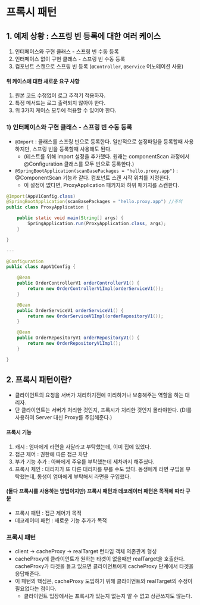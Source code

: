 # 프록시 패턴

## 1. 예제 상황 : 스프링 빈 등록에 대한 여러 케이스
1) 인터페이스와 구현 클래스 - 스프링 빈 수동 등록
2) 인터페이스 없이 구현 클래스 - 스프링 빈 수동 등록
3) 컴포넌트 스캔으로 스프링 빈 등록 (`@Controller`, `@Service` 어노테이션 사용)

#### 위 케이스에 대한 새로운 요구 사항
 1. 원본 코드 수정없이 로그 추적기 적용하자.
 2. 특정 메서드는 로그 출력되지 않아야 한다.
 3. 위 3가지 케이스 모두에 적용할 수 있어야 한다.

 
### 1) 인터페이스와 구현 클래스 - 스프링 빈 수동 등록
 * `@Import` : 클래스를 스프링 빈으로 등록한다. 일반적으로 설정파일을 등록할때 사용하지만, 스프링 빈을 등록할때 사용해도 된다. 
    * (테스트를 위해 import 설정을 추가했다. 원래는 componentScan 과정에서 @Configuration 클래스를 모두 빈으로 등록한다.)
 * `@SpringBootApplication(scanBasePackages = "hello.proxy.app")` : @ComponentScan 기능과 같다. 컴포넌트 스캔 시작 위치를 지정한다. 
    * 이 설정이 없다면, ProxyApplication 패키지와 하위 패키지를 스캔한다.

```java
@Import(AppV1Config.class)
@SpringBootApplication(scanBasePackages = "hello.proxy.app") //주의
public class ProxyApplication {

	public static void main(String[] args) {
		SpringApplication.run(ProxyApplication.class, args);
	}

}

---

@Configuration
public class AppV1Config {

    @Bean
    public OrderControllerV1 orderControllerV1() {
        return new OrderControllerV1Impl(orderServiceV1());
    }

    @Bean
    public OrderServiceV1 orderServiceV1() {
        return new OrderServiceV1Impl(orderRepositoryV1());
    }

    @Bean
    public OrderRepositoryV1 orderRepositoryV1() {
        return new OrderRepositoryV1Impl();
    }

}


```


## 2. 프록시 패턴이란?
 * 클라이언트의 요청을 서버가 처리하기전에 미리하거나 보충해주는 역할을 하는 대리자.
 * 단 클라이언트는 서버가 처리한 것인지, 프록시가 처리한 것인지 몰라야한다. (DI를 사용하여 Server 대신 Proxy를 주입해준다.)

#### 프록시 기능
1. 캐시 : 엄마에게 라면을 사달라고 부탁했는데, 이미 집에 있었다.
2. 접근 제어 : 권한에 따른 접근 차단
3. 부가 기능 추가 : 아빠에게 주유를 부탁했는데 세차까지 해주셨다.
4. 프록시 체인 : 대리자가 또 다른 대리자를 부를 수도 있다. 동생에게 라면 구입을 부탁했는데, 동생이 엄마에게 부탁해서 라면을 구입했다.


#### (둘다 프록시를 사용하는 방법이지만) 프록시 패턴과 데코레이터 패턴은 목적에 따라 구분
 * 프록시 패턴 : 접근 제어가 목적
 * 데코레이터 패턴 : 새로운 기능 추가가 목적

### 프록시 패턴
 * client -> cacheProxy -> realTarget 런타임 객체 의존관계 형성
 * cacheProxy에 클라이언트가 원하는 타겟이 없을때만 realTarget을 호출한다. cacheProxy가 타겟을 들고 있으면 클라이언트에게 cacheProxy 단계에서 타겟을 응답해준다.
 * 이 패턴의 핵심은, cacheProxy 도입하기 위해 클라이언트와 realTarget의 수정이 필요없다는 점이다.
    * 클라이언트 입장에서는 프록시가 있는지 없는지 알 수 없고 상관쓰지도 않는다.
